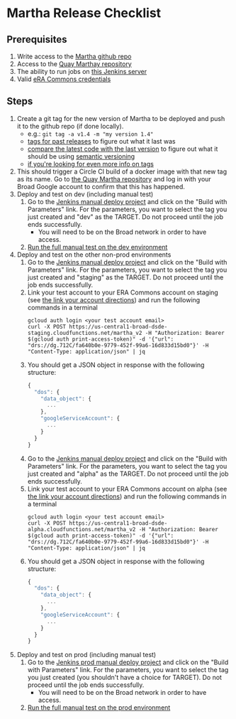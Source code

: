 Martha Release Checklist
=========

## Prerequisites
1. Write access to the [Martha github repo](https://github.com/broadinstitute/martha)
1. Access to the [Quay Marthay repository](https://quay.io/repository/broadinstitute/martha)
1. The ability to run jobs on [this Jenkins server](https://fc-jenkins.dsp-techops.broadinstitute.org)
1. Valid [eRA Commons credentials](https://public.era.nih.gov/commons/public/login.do?TARGET=https%3A%2F%2Fpublic.era.nih.gov%2Fcommons%2FcommonsInit.do)

## Steps

1. Create a git tag for the new version of Martha to be deployed and push it to the github repo (if done locally).
    - e.g.: `git tag -a v1.4 -m "my version 1.4"`
    - [tags for past releases](https://github.com/broadinstitute/martha/releases) to figure out what it last was
    - [compare the latest code with the last version](https://github.com/broadinstitute/martha/compare) to figure out what it should be using [semantic versioning](https://semver.org/)
    - [if you're looking for even more info on tags](https://git-scm.com/book/en/v2/Git-Basics-Tagging#_creating_tags) 
1. This should trigger a Circle CI build of a docker image with that new tag as its name. Go to [the Quay Martha repository](https://quay.io/repository/broadinstitute/martha) and log in with your Broad Google account to confirm that this has happened.
1. Deploy and test on dev (including manual test)
    1. Go to the [Jenkins manual deploy project](https://fc-jenkins.dsp-techops.broadinstitute.org/job/martha-manual-deploy/) and click on the "Build with Parameters" link.  For the parameters, you want to select the tag you just created and "dev" as the TARGET.  Do not proceed until the job ends successfully.
        - You will need to be on the Broad network in order to have access.
    1. [Run the full manual test on the dev environment](manual-testing.md)
1. Deploy and test on the other non-prod environments
    1. Go to the [Jenkins manual deploy project](https://fc-jenkins.dsp-techops.broadinstitute.org/job/martha-manual-deploy/) and click on the "Build with Parameters" link.  For the parameters, you want to select the tag you just created and "staging" as the TARGET.  Do not proceed until the job ends successfully.
    1. Link your test account to your ERA Commons account on staging (see [the link your account directions](manual-testing.md#link-your-account)) and run the following commands in a terminal
         ```
         gcloud auth login <your test account email>
         curl -X POST https://us-central1-broad-dsde-staging.cloudfunctions.net/martha_v2 -H "Authorization: Bearer $(gcloud auth print-access-token)" -d '{"url": "drs://dg.712C/fa640b0e-9779-452f-99a6-16d833d15bd0"}' -H "Content-Type: application/json" | jq
    1. You should get a JSON object in response with the following structure:
        ```js
        {
          "dos": {
            "data_object": {
              ...
            }, 
            "googleServiceAccount": {
              ...
            }
          } 
        }
    1. Go to the [Jenkins manual deploy project](https://fc-jenkins.dsp-techops.broadinstitute.org/job/martha-manual-deploy/) and click on the "Build with Parameters" link.  For the parameters, you want to select the tag you just created and "alpha" as the TARGET.  Do not proceed until the job ends successfully.
    1. Link your test account to your ERA Commons account on alpha (see [the link your account directions](manual-testing.md#link-your-account)) and run the following commands in a terminal
         ```
         gcloud auth login <your test account email>
         curl -X POST https://us-central1-broad-dsde-alpha.cloudfunctions.net/martha_v2 -H "Authorization: Bearer $(gcloud auth print-access-token)" -d '{"url": "drs://dg.712C/fa640b0e-9779-452f-99a6-16d833d15bd0"}' -H "Content-Type: application/json" | jq
    1. You should get a JSON object in response with the following structure:
        ```js
        {
          "dos": {
            "data_object": {
              ...
            }, 
            "googleServiceAccount": {
              ...
            }
          } 
        }
1. Deploy and test on prod (including manual test)
     1. Go to the [Jenkins prod manual deploy project](https://fcprod-jenkins.dsp-techops.broadinstitute.org/job/martha-manual-deploy/) and click on the "Build with Parameters" link.  For the parameters, you want to select the tag you just created (you shouldn't have a choice for TARGET).  Do not proceed until the job ends successfully.
         - You will need to be on the Broad network in order to have access.
     1. [Run the full manual test on the prod environment](manual-testing.md)
